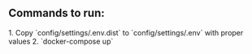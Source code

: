 <h2>Commands to run:</h2>
1. Copy `config/settings/.env.dist` to `config/settings/.env` with proper values
2. `docker-compose up`
